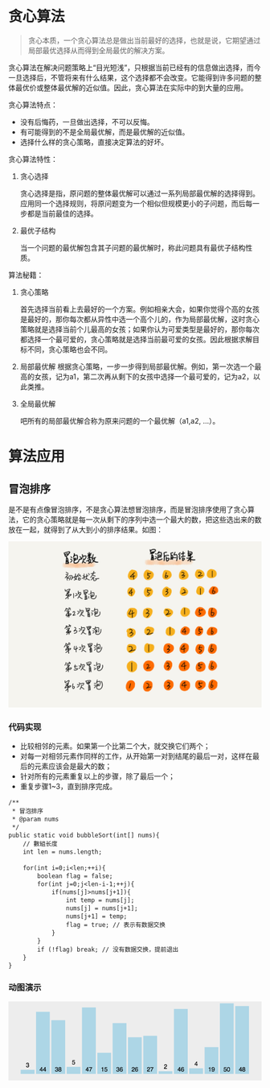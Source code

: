 # 贪心算法

> 贪心本质，一个贪心算法总是做出当前最好的选择，也就是说，它期望通过局部最优选择从而得到全局最优的解决方案。

贪心算法在解决问题策略上“目光短浅”，只根据当前已经有的信息做出选择，而今一旦选择后，不管将来有什么结果，这个选择都不会改变。它能得到许多问题的整体最优价或整体最优解的近似值。因此，贪心算法在实际中的到大量的应用。

贪心算法特点：

- 没有后悔药，一旦做出选择，不可以反悔。
- 有可能得到的不是全局最优解，而是最优解的近似值。
- 选择什么样的贪心策略，直接决定算法的好坏。

贪心算法特性：

1. 贪心选择

   贪心选择是指，原问题的整体最优解可以通过一系列局部最优解的选择得到。应用同一个选择规则，将原问题变为一个相似但规模更小的子问题，而后每一步都是当前最佳的选择。

2. 最优子结构

   当一个问题的最优解包含其子问题的最优解时，称此问题具有最优子结构性质。

算法秘籍：

1. 贪心策略

   首先选择当前看上去最好的一个方案。例如相亲大会，如果你觉得个高的女孩是最好的，那你每次都从异性中选一个高个儿的，作为局部最优解，这时贪心策略就是选择当前个儿最高的女孩；如果你认为可爱类型是最好的，那你每次都选择一个最可爱的，贪心策略就是选择当前最可爱的女孩。因此根据求解目标不同，贪心策略也会不同。

2. 局部最优解
   根据贪心策略，一步一步得到局部最优解。例如，第一次选一个最高的女孩，记为a1，第二次再从剩下的女孩中选择一个最可爱的，记为a2，以此类推。

3. 全局最优解

   吧所有的局部最优解合称为原来问题的一个最优解（a1,a2, ...）。

# 算法应用

## 冒泡排序

是不是有点像冒泡排序，不是贪心算法想冒泡排序，而是冒泡排序使用了贪心算法，它的贪心策略就是每一次从剩下的序列中选一个最大的数，把这些选出来的数放在一起，就得到了从大到小的排序结果。如图：

![](images/02-01.jpg)

### 代码实现

- 比较相邻的元素。如果第一个比第二个大，就交换它们两个；
- 对每一对相邻元素作同样的工作，从开始第一对到结尾的最后一对，这样在最后的元素应该会是最大的数；
- 针对所有的元素重复以上的步骤，除了最后一个；
- 重复步骤1~3，直到排序完成。

```
/**
 * 冒泡排序
 * @param nums
 */
public static void bubbleSort(int[] nums){
    // 數組长度
    int len = nums.length;

    for(int i=0;i<len;++i){
        boolean flag = false;
        for(int j=0;j<len-i-1;++j){
            if(nums[j]>nums[j+1]){
                int temp = nums[j];
                nums[j] = nums[j+1];
                nums[j+1] = temp;
                flag = true; // 表示有数据交换
            }
        }
        if (!flag) break; // 没有数据交换，提前退出
    }
}
```

### 动图演示

![](images/02-02.gif)

